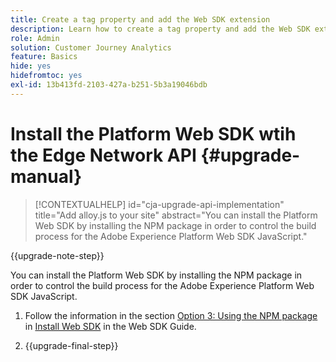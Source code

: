 ```yaml
---
title: Create a tag property and add the Web SDK extension
description: Learn how to create a tag property and add the Web SDK extension
role: Admin
solution: Customer Journey Analytics
feature: Basics
hide: yes
hidefromtoc: yes
exl-id: 13b413fd-2103-427a-b251-5b3a19046bdb
---
```

# Install the Platform Web SDK wtih the Edge Network API {#upgrade-manual}

<!-- markdownlint-disable MD034 -->

>[!CONTEXTUALHELP]
>id="cja-upgrade-api-implementation"
>title="Add alloy.js to your site"
>abstract="You can install the Platform Web SDK by installing the NPM package in order to control the build process for the Adobe Experience Platform Web SDK JavaScript."

<!-- markdownlint-enable MD034 -->

{{upgrade-note-step}}

You can install the Platform Web SDK by installing the NPM package in order to control the build process for the Adobe Experience Platform Web SDK JavaScript. 

1. Follow the information in the section [Option 3: Using the NPM package](https://experienceleague.adobe.com/en/docs/experience-platform/edge/fundamentals/installing-the-sdk#option-3-using-the-npm-package) in [Install Web SDK](https://experienceleague.adobe.com/en/docs/experience-platform/edge/fundamentals/installing-the-sdk) in the Web SDK Guide.

1. {{upgrade-final-step}}

